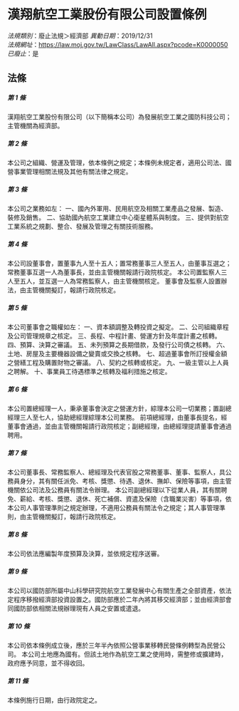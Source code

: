 # 漢翔航空工業股份有限公司設置條例

*法規類別*：廢止法規＞經濟部
*異動日期*：2019/12/31  
*法規網址*：https://law.moj.gov.tw/LawClass/LawAll.aspx?pcode=K0000050
*已廢止*：是


## 法條
##### 第 1 條
漢翔航空工業股份有限公司（以下簡稱本公司）為發展航空工業之國防科技公司；主管機關為經濟部。

##### 第 2 條
本公司之組織、營運及管理，依本條例之規定；本條例未規定者，適用公司法、國營事業管理相關法規及其他有關法律之規定。

##### 第 3 條
本公司之業務如左：
一、國內外軍用、民用航空及相關工業產品之發展、製造、裝修及銷售。
二、協助國內航空工業建立中心衛星體系與制度。
三、提供對航空工業系統之規劃、整合、發展及管理之有關技術服務。

##### 第 4 條
本公司設董事會，置董事九人至十五人；置常務董事三人至五人，由董事互選之；常務董事互選一人為董事長，並由主管機關報請行政院核定。
本公司置監察人三人至五人，並互選一人為常務監察人，由主管機關核定。
董事會及監察人設置辦法，由主管機關擬訂，報請行政院核定。

##### 第 5 條
本公司董事會之職權如左：
一、資本額調整及轉投資之擬定。
二、公司組織章程及公司管理規章之核定。
三、長程、中程計畫、營運方針及年度計畫之核轉。
四、預算、決算之審議。
五、未列預算之長期借款，及發行公司債之核轉。
六、土地、房屋及主要機器設備之變賣或交換之核轉。
七、超過董事會所訂授權金額之營繕工程及購置財物之審議。
八、契約之核轉或核定。
九、一級主管以上人員之聘解。
十、事業員工待遇標準之核轉及福利措施之核定。

##### 第 6 條
本公司置總經理一人，秉承董事會決定之營運方針，綜理本公司一切業務；置副總經理三人至七人，協助總經理綜理本公司業務。
前項總經理，由董事長提名，經董事會通過，並由主管機關報請行政院核定；副總經理，由總經理提請董事會通過聘用。

##### 第 7 條
本公司董事長、常務監察人、總經理及代表官股之常務董事、董事、監察人，具公務員身分，其有關任派免、考核、獎懲、待遇、退休、撫卹、保險等事項，由主管機關依公司法及公務員有關法令辦理。
本公司副總經理以下從業人員，其有關聘免、薪給、考核、獎懲、退休、死亡補償、資遣及保險（含職業災害）等事項，依本公司人事管理準則之規定辦理，不適用公務員有關法令之規定；其人事管理準則，由主管機關擬訂，報請行政院核定。

##### 第 8 條
本公司依法應編製年度預算及決算，並依規定程序送審。

##### 第 9 條
本公司以國防部所屬中山科學研究院航空工業發展中心有關生產之全部資產，依法定程序移撥經濟部投資設置之。國防部應於二年內將其移交經濟部；並由經濟部會同國防部依相關法規辦理現有人員之安置或遣退。

##### 第 10 條
本公司依本條例成立後，應於三年半內依照公營事業移轉民營條例轉型為民營公司。
本公司土地應為國有。但該土地作為航空工業之使用時，需整修或擴建時，政府應予同意，並不得收回。

##### 第 11 條
本條例施行日期，由行政院定之。


